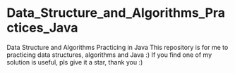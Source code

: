 # Data_Structure_and_Algorithms_Practices_Java
Data Structure and Algorithms Practicing in Java
This repository is for me to practicing data structures, algorithms and Java :) If you find one of my solution is useful, pls give it a star, thank you :)
